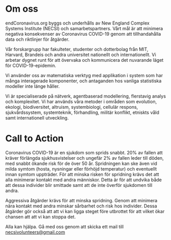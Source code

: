 # Om oss

endCoronavirus.org byggs och underhålls av New England Complex Systems Institute (NECSI) och samarbetspartners. Vårt mål är att minimera negativa konsekvenser av Coronavirus COVID-19 genom att tillhandahålla data och riktlinjer för åtgärder.

Vår forskargrupp har fakulteter, studenter och dotterbolag från MIT, Harvard, Brandeis och andra universitet nationellt och internationellt. Vi arbetar dygnet runt för att övervaka och kommunicera det nuvarande läget för COVID-19-epidemin.

Vi använder oss av matematiska verktyg med applikation i system som har många interagerade komponenter, och antaganden hos vanliga statistiska modeller inte länge håller.

Vi är specialiserade på nätverk, agentbaserad modellering, flerstavig analys och komplexitet. Vi har används våra metoder i områden som evolution, ekologi, biodiversitet, altruism, systembiologi, cellulär respons, sjukvårdssystem, systemteknik, förhandling, militär konflikt, etniskts våld samt internationell utveckling.

# Call to Action

Coronavirus COVID-19 är en sjukdom som sprids snabbt. 20% av fallen att kräver förlängda sjukhusvistelser och ungefär 2% av fallen leder till döden, med snabbt ökande risk för de över 50 år. Spridningen kan ske även vid milda symtom (hosta, nysningar eller förhöjd temperatur) och eventuellt innan symtom uppträder. För att minska risken för spridning krävs det att alla minimerar kontakt med andra människor. Detta är för att undvika både att dessa individer blir smittade samt att de inte överför sjukdomen till andra.

Aggressiva åtgärder krävs för att minska spridning. Genom att minimera nära kontakt med andra minskar sårbarhet och risk hos individer. Dessa åtgärder gör också att att vi kan ligga steget före utbrottet för att vilket ökar chansen att att vi kan stoppa det.

Alla kan hjälpa. Gå med oss ​​genom att skicka ett mail till necsivolunteers@gmail.com
